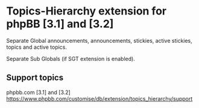 # Topics-Hierarchy extension for phpBB [3.1] and [3.2]
 Separate Global announcements, announcements, stickies, active stickies, topics and active topics.

 Separate Sub Globals (if SGT extension is enabled).


## Support topics

phpbb.com [3.1] and [3.2]
https://www.phpbb.com/customise/db/extension/topics_hierarchy/support
